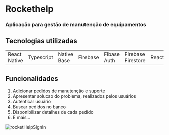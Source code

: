 ﻿# Rockethelp

###  Aplicação para gestão de manutenção de equipamentos


## Tecnologias utilizadas 

<table>
  <tr>
    <td> React Native </td>
    <td> Typescript </td>
    <td> Native Base</td>
    <td> Firebase </td>
    <td> Fibase Auth </td>
    <td> Firebase Firestore</td>
    <td> ReactJS</td>
  </tr>
</table>


## Funcionalidades

1. Adicionar pedidos de manutenção e suporte
2. Apresentar solucao do problema, realizados pelos usuários
4. Autenticar usuário
5. Buscar pedidos no banco
6. Disponibilizar detalhes de cada pedido
7. E mais... 


![rocketHelpSignIn](https://user-images.githubusercontent.com/75026003/181820663-8b5ff471-2d12-4bed-bbb5-325092413ce8.png)

